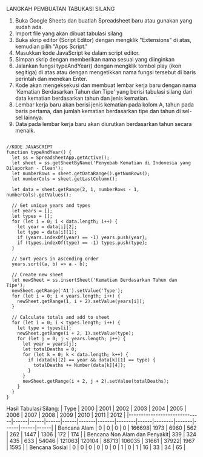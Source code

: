 LANGKAH PEMBUATAN TABUKASI SILANG
1. Buka Google Sheets dan buatlah Spreadsheet baru atau gunakan yang sudah ada.
2. Import file yang akan dibuat tabulasi silang
3. Buka skrip editor (Script Editor) dengan mengklik "Extensions" di atas, kemudian pilih "Apps Script."
4. Masukkan kode JavaScript ke dalam script editor.
5. Simpan skrip dengan memberikan nama sesuai yang diinginkan
6. Jalankan fungsi typeAndYear() dengan mengklik tombol play (ikon segitiga) di atas atau dengan mengetikkan nama fungsi tersebut di baris perintah dan menekan Enter.
7. Kode akan mengeksekusi dan membuat lembar kerja baru dengan nama 'Kematian Berdasarkan Tahun dan Tipe' yang berisi tabulasi silang dari data kematian berdasarkan tahun dan jenis kematian.
8. Lembar kerja baru akan berisi jenis kematian pada kolom A, tahun pada baris pertama, dan jumlah kematian berdasarkan tipe dan tahun di sel-sel lainnya.
9. Data pada lembar kerja baru akan diurutkan berdasarkan tahun secara menaik.
```

//KODE JAVASCRIPT
function typeAndYear() {
  let ss = SpreadsheetApp.getActive();
  let sheet = ss.getSheetByName('Penyebab Kematian di Indonesia yang Dilaporkan - Clean');
  let numberRows = sheet.getDataRange().getNumRows();
  let numberCols = sheet.getLastColumn();

  let data = sheet.getRange(2, 1, numberRows - 1, numberCols).getValues();

  // Get unique years and types
  let years = [];
  let types = [];
  for (let i = 0; i < data.length; i++) {
    let year = data[i][2];
    let type = data[i][1];
    if (years.indexOf(year) == -1) years.push(year);
    if (types.indexOf(type) == -1) types.push(type);
  }

  // Sort years in ascending order
  years.sort((a, b) => a - b);

  // Create new sheet
  let newSheet = ss.insertSheet('Kematian Berdasarkan Tahun dan Tipe');
  newSheet.getRange('A1').setValue('Type');
  for (let i = 0; i < years.length; i++) {
    newSheet.getRange(1, i + 2).setValue(years[i]);
  }

  // Calculate totals and add to sheet
  for (let i = 0; i < types.length; i++) {
    let type = types[i];
    newSheet.getRange(i + 2, 1).setValue(type);
    for (let j = 0; j < years.length; j++) {
      let year = years[j];
      let totalDeaths = 0;
      for (let k = 0; k < data.length; k++) {
        if (data[k][2] == year && data[k][1] == type) {
          totalDeaths += Number(data[k][4]);
        }
      }
      newSheet.getRange(i + 2, j + 2).setValue(totalDeaths);
    }
  }
}

```
Hasil Tabulasi Silang:
| Type                         | 2000 | 2001 | 2002 | 2003 | 2004  | 2005  | 2006   | 2007 | 2008   | 2009  | 2010 | 2011 | 2012 |
|------------------------------|------|------|------|------|-------|-------|--------|------|--------|-------|------|------|------|
| Bencana Alam                 | 0    | 0    | 0    | 0    | 166698| 1973  | 6960   | 562  | 262    | 1447  | 1306 | 172  | 174  |
| Bencana Non Alam dan Penyakit| 339  | 324  | 435  | 633  | 54046 | 121063| 120104 | 88713| 106035 | 31661 | 37922| 1967 | 1595 |
| Bencana Sosial               | 0    | 0    | 0    | 0    | 0     | 0     | 1      | 0    | 1      | 16    | 33   | 34   | 65   |

